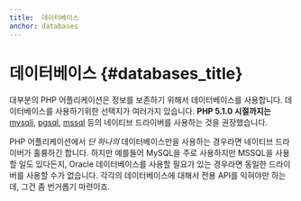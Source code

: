 ```yaml
---
title:  데이터베이스
anchor: databases
---
```


# 데이터베이스 {#databases_title}

대부분의 PHP 어플리케이션은 정보를 보존하기 위해서 데이터베이스를 사용합니다. 데이터베이스를 사용하기위한 선택지가
여러가지 있습니다. **PHP 5.1.0 시절까지는** [mysqli], [pgsql], [mssql] 등의 네이티브 드라이버를 사용하는 것을
권장했습니다.

PHP 어플리케이션에서 _단 하나의_ 데이터베이스만을 사용하는 경우라면 네이티브 드라이버가 훌륭하긴 합니다. 하지만
예를들어 MySQL을 주로 사용하지만 MSSQL을 사용할 일도 있다든지, Oracle 데이터베이스를 사용할 필요가 있는 경우라면
동일한 드라이버를 사용할 수가 없습니다. 각각의 데이터베이스에 대해서 전용 API를 익혀야만 하는데, 그건 좀 번거롭기
마련이죠.


[mysqli]: https://secure.php.net/mysqli
[pgsql]: https://secure.php.net/pgsql
[mssql]: https://secure.php.net/mssql
